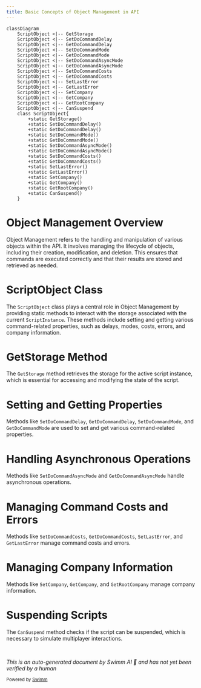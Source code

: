 ```yaml
---
title: Basic Concepts of Object Management in API
---
```

```mermaid
classDiagram
    ScriptObject <|-- GetStorage
    ScriptObject <|-- SetDoCommandDelay
    ScriptObject <|-- GetDoCommandDelay
    ScriptObject <|-- SetDoCommandMode
    ScriptObject <|-- GetDoCommandMode
    ScriptObject <|-- SetDoCommandAsyncMode
    ScriptObject <|-- GetDoCommandAsyncMode
    ScriptObject <|-- SetDoCommandCosts
    ScriptObject <|-- GetDoCommandCosts
    ScriptObject <|-- SetLastError
    ScriptObject <|-- GetLastError
    ScriptObject <|-- SetCompany
    ScriptObject <|-- GetCompany
    ScriptObject <|-- GetRootCompany
    ScriptObject <|-- CanSuspend
    class ScriptObject{
        +static GetStorage()
        +static SetDoCommandDelay()
        +static GetDoCommandDelay()
        +static SetDoCommandMode()
        +static GetDoCommandMode()
        +static SetDoCommandAsyncMode()
        +static GetDoCommandAsyncMode()
        +static SetDoCommandCosts()
        +static GetDoCommandCosts()
        +static SetLastError()
        +static GetLastError()
        +static SetCompany()
        +static GetCompany()
        +static GetRootCompany()
        +static CanSuspend()
    }
```

# Object Management Overview

Object Management refers to the handling and manipulation of various objects within the API. It involves managing the lifecycle of objects, including their creation, modification, and deletion. This ensures that commands are executed correctly and that their results are stored and retrieved as needed.

# ScriptObject Class

The `ScriptObject` class plays a central role in Object Management by providing static methods to interact with the storage associated with the current `ScriptInstance`. These methods include setting and getting various command-related properties, such as delays, modes, costs, errors, and company information.

# GetStorage Method

The `GetStorage` method retrieves the storage for the active script instance, which is essential for accessing and modifying the state of the script.

# Setting and Getting Properties

Methods like `SetDoCommandDelay`, `GetDoCommandDelay`, `SetDoCommandMode`, and `GetDoCommandMode` are used to set and get various command-related properties.

# Handling Asynchronous Operations

Methods like `SetDoCommandAsyncMode` and `GetDoCommandAsyncMode` handle asynchronous operations.

# Managing Command Costs and Errors

Methods like `SetDoCommandCosts`, `GetDoCommandCosts`, `SetLastError`, and `GetLastError` manage command costs and errors.

# Managing Company Information

Methods like `SetCompany`, `GetCompany`, and `GetRootCompany` manage company information.

# Suspending Scripts

The `CanSuspend` method checks if the script can be suspended, which is necessary to simulate multiplayer interactions.

&nbsp;

*This is an auto-generated document by Swimm AI 🌊 and has not yet been verified by a human*

<SwmMeta version="3.0.0" repo-id="Z2l0aHViJTNBJTNBT3BlblRURC1jb3BpbG90LWRlbW8lM0ElM0Fzd2ltbWlv" repo-name="OpenTTD-copilot-demo"><sup>Powered by [Swimm](/)</sup></SwmMeta>
